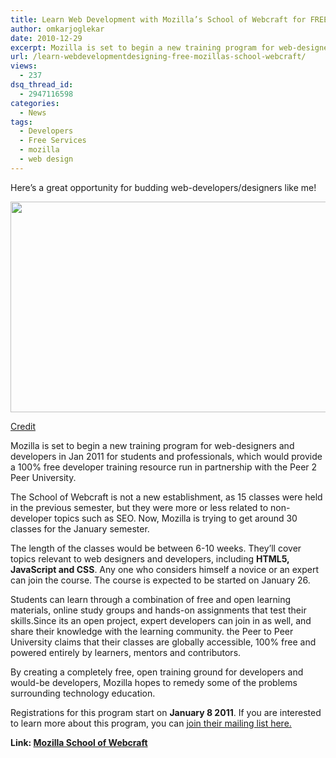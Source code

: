 ```yaml
---
title: Learn Web Development with Mozilla’s School of Webcraft for FREE
author: omkarjoglekar
date: 2010-12-29
excerpt: Mozilla is set to begin a new training program for web-designers and developers in Jan 2011 for students and professionals, which would provide a 100% free developer training resource run in partnership with the Peer 2 Peer University.
url: /learn-webdevelopmentdesigning-free-mozillas-school-webcraft/
views:
  - 237
dsq_thread_id:
  - 2947116598
categories:
  - News
tags:
  - Developers
  - Free Services
  - mozilla
  - web design
---
```

Here&#8217;s a great opportunity for budding web-developers/designers like me!

[<img class="alignnone size-medium wp-image-34738" title="P2PU_January_semester--now-open" src="http://cdn.devilsworkshop.org/files/2010/12/P2PU_January_semester-now-open-600x337.jpg" alt="" width="600" height="337" />][1]

<a href="http://www.drumbeat.org/webcraft" onclick="_gaq.push(['_trackEvent', 'outbound-article', 'http://www.drumbeat.org/webcraft', 'Credit']);" >Credit</a>

Mozilla is set to begin a new training program for web-designers and developers in Jan 2011 for students and professionals, which would provide a 100% free developer training resource run in partnership with the Peer 2 Peer University.

The School of Webcraft is not a new establishment, as 15 classes were held in the previous semester, but they were more or less related to non-developer topics such as SEO. Now, Mozilla is trying to get around 30 classes for the January semester.

The length of the classes would be between 6-10 weeks. They’ll cover topics relevant to web designers and developers, including **HTML5, JavaScript and CSS**. Any one who considers himself a novice or an expert can join the course. The course is expected to be started on January 26.

Students can learn through a combination of free and open learning materials, online study groups and hands-on assignments that test their skills.Since its an open project, expert developers can join in as well, and share their knowledge with the learning community. the Peer to Peer University claims that their classes are globally accessible, 100% free and powered entirely by learners, mentors and contributors.

By creating a completely free, open training ground for developers and would-be developers, Mozilla hopes to remedy some of the problems surrounding technology education.

Registrations for this program start on **January 8 2011**. If you are interested to learn more about this program, you can <a href="https://www.drumbeat.org/webcraft/sign-up" onclick="_gaq.push(['_trackEvent', 'outbound-article', 'https://www.drumbeat.org/webcraft/sign-up', 'join their mailing list here.']);" >join their mailing list here.</a>

**Link: <a href="http://www.drumbeat.org/webcraft" onclick="_gaq.push(['_trackEvent', 'outbound-article', 'http://www.drumbeat.org/webcraft', 'Mozilla School of Webcraft']);" >Mozilla School of Webcraft</a>**

 [1]: http://cdn.devilsworkshop.org/files/2010/12/P2PU_January_semester-now-open.jpg
